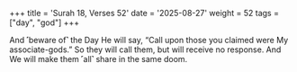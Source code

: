+++
title = 'Surah 18, Verses 52'
date = '2025-08-27'
weight = 52
tags = ["day", "god"]
+++

And ˹beware of˺ the Day He will say, “Call upon those you claimed were My associate-gods.” So they will call them, but will receive no response. And We will make them ˹all˺ share in the same doom.